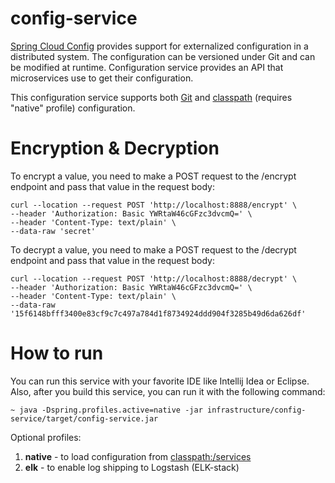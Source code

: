# config-service

[Spring Cloud Config](hhttps://spring.io/projects/spring-cloud-config)
provides support for externalized configuration in a distributed system.
The configuration can be versioned under Git and can be modified at runtime.
Configuration service provides an API that microservices use to get their
configuration.

This configuration service supports both [Git](https://github.com/Dreadblade-dev/stock-market-configuration)
and [classpath](src/main/resources/services) (requires "native" profile) 
configuration.

# Encryption & Decryption

To encrypt a value, you need to make a POST request to the /encrypt endpoint and
pass that value in the request body:

    curl --location --request POST 'http://localhost:8888/encrypt' \
    --header 'Authorization: Basic YWRtaW46cGFzc3dvcmQ=' \
    --header 'Content-Type: text/plain' \
    --data-raw 'secret'

To decrypt a value, you need to make a POST request to the /decrypt endpoint and
pass that value in the request body:

    curl --location --request POST 'http://localhost:8888/decrypt' \
    --header 'Authorization: Basic YWRtaW46cGFzc3dvcmQ=' \
    --header 'Content-Type: text/plain' \
    --data-raw '15f6148bfff3400e83cf9c7c497a784d1f8734924ddd904f3285b49d6da626df'

# How to run

You can run this service with your favorite IDE like Intellij Idea or Eclipse.
Also, after you build this service, you can run it with the following command:

    ~ java -Dspring.profiles.active=native -jar infrastructure/config-service/target/config-service.jar

Optional profiles:
1. **native** - to load configuration from [classpath:/services](src/main/resources/services)
2. **elk** - to enable log shipping to Logstash (ELK-stack)